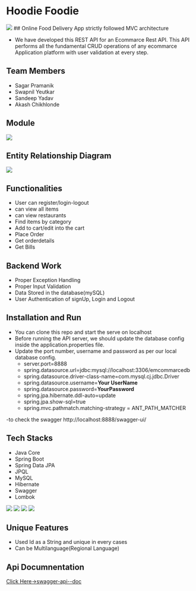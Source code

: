 # Hoodie Foodie 
<img src="https://github.com/sgrprmnk/befitting-advice-51/blob/main/ProjectLogo.PNG">
## Online Food Delivery App strictly followed MVC architecture

 - We have developed this REST API for an Ecommarce Rest API. This API performs all the fundamental CRUD operations of any ecommarce Application platform with user validation at every step.
 
 ## Team Members
-  Sagar Pramanik
-  Swapnil Yeutkar
-  Sandeep Yadav
-  Akash Chikhlonde

## Module
<img src="https://github.com/sgrprmnk/befitting-advice-51/blob/main/model.png">



## Entity Relationship Diagram

<img src="https://github.com/sgrprmnk/befitting-advice-51/blob/main/Picture1.png">


## Functionalities
-   User can register/login-logout
-   can view all items
-   can view restaurants
-   Find items by category
-   Add to cart/edit into the cart
-   Place Order
-   Get orderdetails
-   Get Bills


## Backend Work
-  Proper Exception Handling
-  Proper Input Validation
-  Data Stored in the database(mySQL)
-  User Authentication of signUp, Login and Logout

## Installation and Run
-  You can clone this repo and start the serve on localhost
-   Before running the API server, we should update the database config inside the application.properties file.
-   Update the port number, username and password as per our local database config.
    -   server.port=8888
    -   spring.datasource.url=jdbc:mysql://localhost:3306/emcommarcedb
    -   spring.datasource.driver-class-name=com.mysql.cj.jdbc.Driver
    -   spring.datasource.username=**Your UserName**
    -   spring.datasource.password=**YourPassword**
    -   spring.jpa.hibernate.ddl-auto=update
    -   spring.jpa.show-sql=true
    -   spring.mvc.pathmatch.matching-strategy = ANT_PATH_MATCHER
    
-to check the swagger http://localhost:8888/swagger-ui/

## Tech Stacks

-   Java Core
-   Spring Boot
-   Spring Data JPA
-   JPQL
-   MySQL
-   Hibernate
-   Swagger
-   Lombok
<p>
   <img src="https://img.icons8.com/color/64/000000/java.png"/>
   <img src="https://img.icons8.com/color/48/null/spring-logo.png"/>
   <img src="https://github.com/efat56/striped-pear-8171/blob/main/Images/hibernate_logo_icon_171004.png" />
   <img src="https://img.icons8.com/ios/50/null/mysql-logo.png"/>
</p>

## Unique Features
- Used Id as a String and unique in every cases
- Can be Multilanguage(Regional Language)



## Api Documnentation
<a href="https://github.com/sgrprmnk/befitting-advice-51/blob/main/apiDocumentation_swagger.pdf">Click Here->swagger-api--doc</a>
